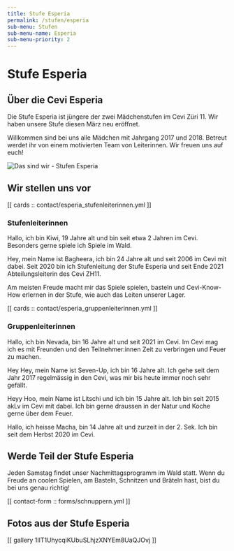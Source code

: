 ```yaml
---
title: Stufe Esperia
permalink: /stufen/esperia
sub-menu: Stufen
sub-menu-name: Esperia
sub-menu-priority: 2
---
```


# Stufe Esperia

## Über die Cevi Esperia

Die Stufe Esperia ist jüngere der zwei Mädchenstufen im Cevi Züri 11. Wir haben unsere
Stufe diesen März neu eröffnet.

Willkommen sind bei uns alle Mädchen mit Jahrgang 2017 und 2018. Betreut werdet ihr von einem motivierten Team von
Leiterinnen. Wir freuen uns auf euch!

![Das sind wir - Stufen Esperia](/assets/stufen_pictures/stufe_esperia.jpg)

## Wir stellen uns vor

[[ cards :: contact/esperia_stufenleiterinnen.yml ]]

### Stufenleiterinnen

Hallo, ich bin Kiwi, 19 Jahre alt und bin seit etwa 2 Jahren im Cevi.
Besonders gerne spiele ich Spiele im Wald.

Hey, mein Name ist Bagheera, ich bin 24 Jahre alt und seit 2006 im Cevi mit dabei. Seit 2020
bin ich Stufenleitung der Stufe Esperia und seit Ende 2021 Abteilungsleiterin des Cevi ZH11.

Am meisten Freude macht mir das Spiele spielen, basteln und Cevi-Know-How erlernen in
der Stufe, wie auch das Leiten unserer Lager.

[[ cards :: contact/esperia_gruppenleiterinnen.yml ]]

### Gruppenleiterinnen

Hallo, ich bin Nevada, bin 16 Jahre alt und seit 2021 im Cevi.
Im Cevi mag ich es mit Freunden und den Teilnehmer:innen Zeit zu verbringen und Feuer zu
machen.

Hey Hey, mein Name ist Seven-Up, ich bin 16 Jahre alt.
Ich gehe seit dem Jahr 2017 regelmässig in den Cevi, was mir bis heute immer noch sehr
gefällt.

Heyy Hoo, mein Name ist Litschi und ich bin 15 Jahre alt.
Ich bin seit 2015 akLv im Cevi mit dabei. Ich bin gerne draussen in der Natur und Koche
gerne über dem Feuer.

Hallo,
ich heisse Macha, bin 14 Jahre alt und zurzeit in der 2. Sek.
Ich bin seit dem Herbst 2020 im Cevi.

## Werde Teil der Stufe Esperia

Jeden Samstag findet unser Nachmittagsprogramm im Wald statt. Wenn du Freude an coolen
Spielen, am Basteln, Schnitzen und Bräteln hast, bist du bei uns genau richtig!

[[ contact-form :: forms/schnuppern.yml ]]

## Fotos aus der Stufe Esperia

[[ gallery 1IlT1UhycqiKUbuSLhjzXNYEm8UaQJOvj ]]